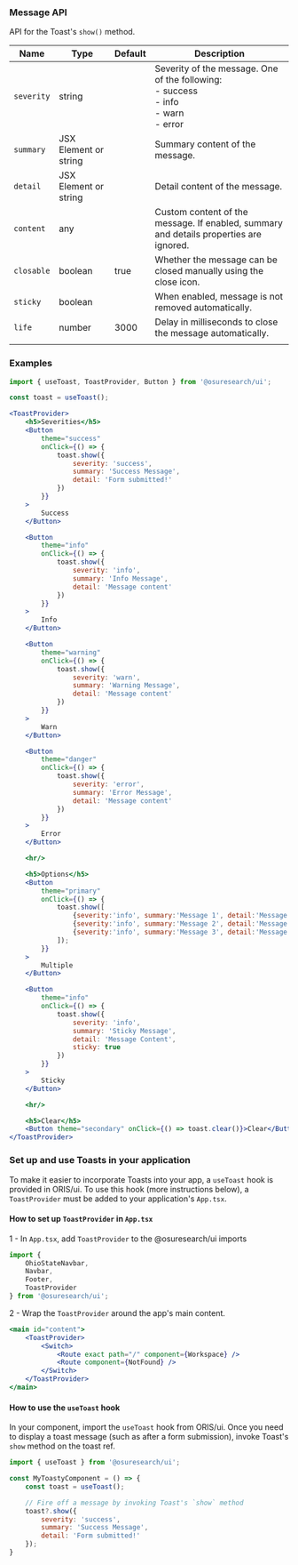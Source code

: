 ### Message API

API for the Toast's `show()` method.

| Name       | Type                  | Default | Description                                                                                            |
|------------|-----------------------|---------|--------------------------------------------------------------------------------------------------------|
| `severity` | string                |         | Severity of the message. One of the following:<br>   - success<br>   - info<br>   - warn<br>   - error |
| `summary`  | JSX Element or string |         | Summary content of the message.                                                                        |
| `detail`   | JSX Element or string |         | Detail content of the message.                                                                         |
| `content`  | any                   |         | Custom content of the message. If enabled, summary and details properties are ignored.                 |
| `closable` | boolean               | true    | Whether the message can be closed manually using the close icon.                                       |
| `sticky`   | boolean               |         | When enabled, message is not removed automatically.                                                    |
| `life`     | number                | 3000    | Delay in milliseconds to close the message automatically.                                              |
|            |                       |         |                                                                                                        |

### Examples

```jsx
import { useToast, ToastProvider, Button } from '@osuresearch/ui';

const toast = useToast();

<ToastProvider>
    <h5>Severities</h5>
    <Button
        theme="success"
        onClick={() => {
            toast.show({
                severity: 'success',
                summary: 'Success Message',
                detail: 'Form submitted!'
            })
        }}
    >
        Success
    </Button>

    <Button
        theme="info"
        onClick={() => {
            toast.show({
                severity: 'info',
                summary: 'Info Message',
                detail: 'Message content'
            })
        }}
    >
        Info
    </Button>

    <Button
        theme="warning"
        onClick={() => {
            toast.show({
                severity: 'warn',
                summary: 'Warning Message',
                detail: 'Message content'
            })
        }}
    >
        Warn
    </Button>

    <Button
        theme="danger"
        onClick={() => {
            toast.show({
                severity: 'error',
                summary: 'Error Message',
                detail: 'Message content'
            })
        }}
    >
        Error
    </Button>

    <hr/>

    <h5>Options</h5>
    <Button
        theme="primary"
        onClick={() => {
            toast.show([
                {severity:'info', summary:'Message 1', detail:'Message 1 Content', life: 3000},
                {severity:'info', summary:'Message 2', detail:'Message 2 Content', life: 3000},
                {severity:'info', summary:'Message 3', detail:'Message 3 Content', life: 3000}
            ]);
        }}
    >
        Multiple
    </Button>

    <Button
        theme="info"
        onClick={() => {
            toast.show({
                severity: 'info',
                summary: 'Sticky Message',
                detail: 'Message Content',
                sticky: true
            })
        }}
    >
        Sticky
    </Button>

    <hr/>

    <h5>Clear</h5>
    <Button theme="secondary" onClick={() => toast.clear()}>Clear</Button>
</ToastProvider>
```

### Set up and use Toasts in your application
To make it easier to incorporate Toasts into your app, a `useToast` hook is provided in ORIS/ui. To use this hook (more instructions below), a `ToastProvider` must be added to your application's `App.tsx`.

#### How to set up `ToastProvider` in `App.tsx`

1 - In `App.tsx`, add `ToastProvider` to the @osuresearch/ui imports
```jsx static
import {
    OhioStateNavbar,
    Navbar,
    Footer,
    ToastProvider
} from '@osuresearch/ui';
```

2 - Wrap the `ToastProvider` around the app's main content.
```jsx static
<main id="content">
    <ToastProvider>
        <Switch>
            <Route exact path="/" component={Workspace} />
            <Route component={NotFound} />
        </Switch>
    </ToastProvider>
</main>
```

#### How to use the `useToast` hook

In your component, import the `useToast` hook from ORIS/ui. Once you need to display a toast message (such as after a form submission), invoke Toast's `show` method on the toast ref.

```jsx static
import { useToast } from '@osuresearch/ui';

const MyToastyComponent = () => {
    const toast = useToast();

    // Fire off a message by invoking Toast's `show` method
    toast?.show({
        severity: 'success',
        summary: 'Success Message',
        detail: 'Form submitted!'
    });
}
```